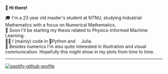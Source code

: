 **👋 Hi there!**

🎓 I'm a 23 year old master's student at NTNU, studying Industrial Mathematics with a focus on Numerical Mathematics.  
📜 Soon I'll be starting my thesis related to Physics-Informed Machine Learning.  
🧑‍💻 I (mainly) code in 🐍Python and <img src="https://raw.githubusercontent.com/JuliaLang/julia/master/doc/src/assets/julia.ico" width="15">Julia.  
🎨 Besides numerics I'm also quite interested in illustration and visual communication. Hopefully this might show in my plots from time to time.  

----

[![spotify-github-profile](https://spotify-github-profile.kittinanx.com/api/view?uid=j12rhvahxyv0t364iboubyxht&cover_image=true&theme=novatorem&show_offline=true&background_color=121212&interchange=false&bar_color=53b14f&bar_color_cover=true)](https://spotify-github-profile.kittinanx.com/api/view?uid=j12rhvahxyv0t364iboubyxht&redirect=true)
